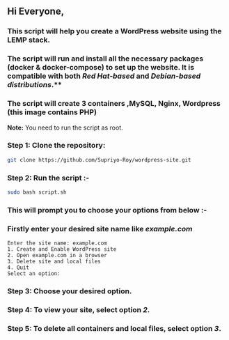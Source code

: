 ## Hi Everyone,

### This script will help you create a WordPress website using the LEMP stack.
### The script will run and install all the necessary packages (docker & docker-compose) to set up the website. It is compatible with both *Red Hat-based* and *Debian-based distributions*.**

### The script will create 3 containers ,MySQL, Nginx, Wordpress (this image contains PHP)

**Note:** You need to run the script as  root.
### **Step 1:** Clone the repository: 

```sh
git clone https://github.com/Supriyo-Roy/wordpress-site.git
```
### **Step 2:** Run the script :-
```sh 
sudo bash script.sh 
```
### This will prompt you to choose your options from below :-

### Firstly enter your desired site name like *example.com*

```plaintext
Enter the site name: example.com
1. Create and Enable WordPress site
2. Open example.com in a browser
3. Delete site and local files
4. Quit
Select an option:
```

### **Step 3:** Choose your desired option.

### **Step 4:** To view your site, select option *2*.

### **Step 5:** To delete all containers and local files, select option *3*.



